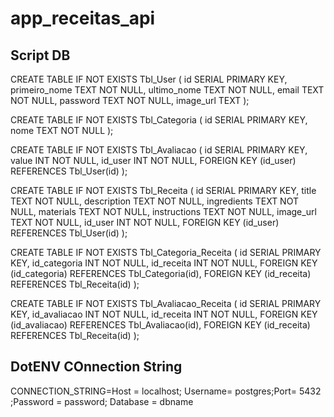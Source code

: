 # app_receitas_api

## Script DB
CREATE TABLE IF NOT EXISTS Tbl_User (
    id SERIAL PRIMARY KEY,
    primeiro_nome TEXT NOT NULL,
    ultimo_nome TEXT NOT NULL,
    email TEXT NOT NULL,
    password TEXT NOT NULL,
    image_url TEXT
);

CREATE TABLE IF NOT EXISTS Tbl_Categoria (
    id SERIAL PRIMARY KEY,
    nome TEXT NOT NULL
);

CREATE TABLE IF NOT EXISTS Tbl_Avaliacao (
    id SERIAL PRIMARY KEY,
    value INT NOT NULL,
    id_user INT NOT NULL,
    FOREIGN KEY (id_user) REFERENCES Tbl_User(id)
);

CREATE TABLE IF NOT EXISTS Tbl_Receita (
    id SERIAL PRIMARY KEY,
    title TEXT NOT NULL,
    description TEXT NOT NULL,
    ingredients TEXT NOT NULL,
    materials TEXT NOT NULL,
    instructions TEXT NOT NULL,
    image_url TEXT NOT NULL,
    id_user INT NOT NULL,
    FOREIGN KEY (id_user) REFERENCES Tbl_User(id)
);

CREATE TABLE IF NOT EXISTS Tbl_Categoria_Receita (
    id SERIAL PRIMARY KEY,
    id_categoria INT NOT NULL,
    id_receita INT NOT NULL,
    FOREIGN KEY (id_categoria) REFERENCES Tbl_Categoria(id),
    FOREIGN KEY (id_receita) REFERENCES Tbl_Receita(id)
);

CREATE TABLE IF NOT EXISTS Tbl_Avaliacao_Receita (
    id SERIAL PRIMARY KEY,
    id_avaliacao INT NOT NULL,
    id_receita INT NOT NULL,
    FOREIGN KEY (id_avaliacao) REFERENCES Tbl_Avaliacao(id),
    FOREIGN KEY (id_receita) REFERENCES Tbl_Receita(id)
);

## DotENV COnnection String

CONNECTION_STRING=Host = localhost; Username= postgres;Port= 5432 ;Password = password; Database = dbname